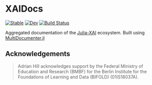 # XAIDocs

[![Stable](https://img.shields.io/badge/docs-stable-blue.svg)](https://Julia-XAI.github.io/XAIDocs/stable/)
[![Dev](https://img.shields.io/badge/docs-dev-blue.svg)](https://Julia-XAI.github.io/XAIDocs/dev/)
[![Build Status](https://github.com/Julia-XAI/XAIDocs/actions/workflows/CI.yml/badge.svg?branch=main)](https://github.com/Julia-XAI/XAIDocs/actions/workflows/CI.yml?query=branch%3Amain)

Aggregated documentation of the [Julia-XAI](https://github.com/Julia-XAI) ecosystem. 
Built using [MultiDocumenter.jl](https://github.com/JuliaComputing/MultiDocumenter.jl)

## Acknowledgements
> Adrian Hill acknowledges support by the Federal Ministry of Education and Research (BMBF) 
> for the Berlin Institute for the Foundations of Learning and Data (BIFOLD) (01IS18037A).
